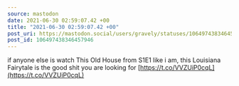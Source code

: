 ```yaml
---
source: mastodon
date: 2021-06-30 02:59:07.42 +00
title: "2021-06-30 02:59:07.42 +00"
post_uri: https://mastodon.social/users/gravely/statuses/106497438346457946
post_id: 106497438346457946
---
```

if anyone else is watch This Old House from S1E1 like i am, this Louisiana Fairytale is the good shit you are looking for [https://t.co/VVZUiP0cqL](https://t.co/VVZUiP0cqL)


